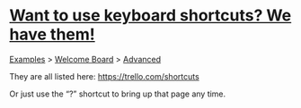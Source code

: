 # [Want to use keyboard shortcuts? We have them!](https://trello.com/c/bmKSjFcU/14-want-to-use-keyboard-shortcuts-we-have-them)

[Examples](../../README.md) > [Welcome Board](../README.md) > [Advanced](README.md)



They are all listed here: https://trello.com/shortcuts

Or just use the “?” shortcut to bring up that page any time.

